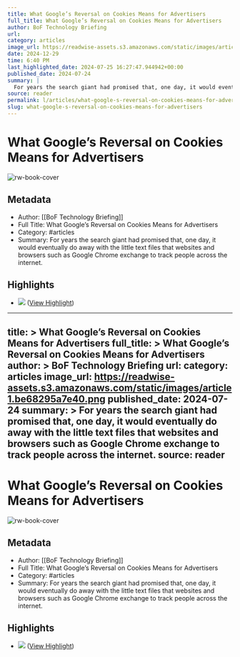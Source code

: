 ```yaml
---
title: What Google’s Reversal on Cookies Means for Advertisers
full_title: What Google’s Reversal on Cookies Means for Advertisers
author: BoF Technology Briefing
url: 
category: articles
image_url: https://readwise-assets.s3.amazonaws.com/static/images/article1.be68295a7e40.png
date: 2024-12-29
time: 6:40 PM
last_highlighted_date: 2024-07-25 16:27:47.944942+00:00
published_date: 2024-07-24
summary: |
  For years the search giant had promised that, one day, it would eventually do away with the little text files that websites and browsers such as Google Chrome exchange to track people across the internet.
source: reader
permalink: l/articles/what-google-s-reversal-on-cookies-means-for-advertisers
slug: what-google-s-reversal-on-cookies-means-for-advertisers
---
```

# What Google’s Reversal on Cookies Means for Advertisers

![rw-book-cover](https://readwise-assets.s3.amazonaws.com/static/images/article1.be68295a7e40.png)

## Metadata
- Author: [[BoF Technology Briefing]]
- Full Title: What Google’s Reversal on Cookies Means for Advertisers
- Category: #articles
- Summary: For years the search giant had promised that, one day, it would eventually do away with the little text files that websites and browsers such as Google Chrome exchange to track people across the internet.

## Highlights
- ![](https://img.businessoffashion.com/resizer/v2/https%3A%2F%2Fwww.businessoffashion.com%2Fcareers%2F%2Fgetasset%2F09cd0b26-98e7-4593-ad2b-6375c99dc931%2F?auth=7400c97b1a98fd91d02ca400dc8d92ff038b257a8792683157199c419ac5bcf5&width=120) ([View Highlight](https://read.readwise.io/read/01j3nbgnahyvey2vx7r9thn9en))


---
title: >
  What Google’s Reversal on Cookies Means for Advertisers
full_title: >
  What Google’s Reversal on Cookies Means for Advertisers
author: >
  BoF Technology Briefing
url: 
category: articles
image_url: https://readwise-assets.s3.amazonaws.com/static/images/article1.be68295a7e40.png
published_date: 2024-07-24
summary: >
  For years the search giant had promised that, one day, it would eventually do away with the little text files that websites and browsers such as Google Chrome exchange to track people across the internet.
source: reader
---
# What Google’s Reversal on Cookies Means for Advertisers

![rw-book-cover](https://readwise-assets.s3.amazonaws.com/static/images/article1.be68295a7e40.png)

## Metadata
- Author: [[BoF Technology Briefing]]
- Full Title: What Google’s Reversal on Cookies Means for Advertisers
- Category: #articles
- Summary: For years the search giant had promised that, one day, it would eventually do away with the little text files that websites and browsers such as Google Chrome exchange to track people across the internet.

## Highlights
- ![](https://img.businessoffashion.com/resizer/v2/https%3A%2F%2Fwww.businessoffashion.com%2Fcareers%2F%2Fgetasset%2F09cd0b26-98e7-4593-ad2b-6375c99dc931%2F?auth=7400c97b1a98fd91d02ca400dc8d92ff038b257a8792683157199c419ac5bcf5&width=120) ([View Highlight](https://read.readwise.io/read/01j3nbgnahyvey2vx7r9thn9en))


